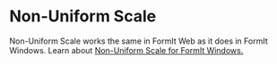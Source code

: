 # Non-Uniform Scale

Non-Uniform Scale works the same in FormIt Web as it does in FormIt Windows. Learn about [Non-Uniform Scale for FormIt Windows.](https://windows.help.formit.autodesk.com/tool-library/non-uniform-scale)

